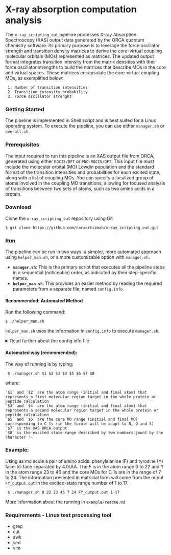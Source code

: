 # X-ray absorption computation analysis

[comment]: <> (```)
[comment]: <> (    Date: 06.07.22)
[comment]: <> (    Author: Carlos Andrés Ortiz-Mahecha)
[comment]: <> (```)
[comment]: <> (****)
[comment]: <> (First version: 20.03.23)
[comment]: <> (comment:)
[comment]: <> (First version to obtain core-virtial MO matrices having by values: transition intensities, force oscillator strenght and transition intensity probabilities)
[comment]: <> (Updated as a package - 15.9.23. Other two upgraded versions already exist and will be updated soon)
[comment]: <> (****)

[comment]: <> (C 1s $`\rightarrow\pi^{\text{*}}`$ resonant transitions)

The `x-ray_scripting_out` pipeline processes X-ray Absorption Spectroscopy (XAS) output data generated by the ORCA quantum chemistry software. Its primary purpose is to leverage the force oscillator strength and transition density matrices to derive the core-virtual coupling molecular orbitals (MOs) represented as matrices.
The updated output format integrates transition intensity from the matrix densities with their force oscillator strengths to build the matrices that describe MOs in the core and virtual spaces. These matrices encapsulate the core-virtual coupling MOs, as exemplified below:

     1. Number of transition intensities
     2. Transition intensity probability
     3. Force oscillator strenght 
     
[comment]: <> (TASK: cite here the paper in the correct equations when get published)

### Getting Started

The pipeline is implemented in Shell script and is best suited for a Linux operating system.
To execute the pipeline, you can use either `manager.sh` or `overall.sh`.

### Prerequisites

The input required to run this pipeline is an XAS output file from ORCA, generated using either `ROCIS/DFT` or `PNO-ROCIS/DFT`. This input file must include the molecular orbital (MO) L&ouml;wdin population and the standard format of the transition intensities and probabilities for each excited state, along with a list of coupling MOs.
You can specify a localized group of atoms involved in the coupling MO transitions, allowing for focused analysis of transitions between two sets of atoms, such as two amino acids in a protein.

### Download

Clone the `x-ray_scripting_out` repository using Git

    $ git clone https://github.com/caraortizmah/x-ray_scripting_out.git

### Run

The pipeline can be run in two ways: a simpler, more automated approach using `helper_man.sh`, or a more customizable option with `manager.sh`.  

- **`manager.sh`**: This is the primary script that executes all the pipeline steps in a sequential (noticeable) order, as indicated by their step-specific names.  
- **`helper_man.sh`**: This provides an easier method by reading the required parameters from a separate file, named `config.info`.  

#### Recommended: Automated Method

Run the following command:

    $ ./helper_man.sh

`helper_man.sh` uses the information in `config.info` to execute `manager.sh`.

<details>
  <summary>Read further about the config.info file</summary> 

The `config.info` file is self-explanatory, formatted as a two-column table (NAME and FLAG). 
The **NAME** column describes the parameter, option, or condition, while the **FLAG** column specifies the values that `manager.sh` will directly apply to the ORCA outputs.  

Please **do not** alter the file format, such as lines, dashes, or naming conventions. Additionally, **do not** modify any NAME or FLAG entries.  

##### Details About the 'FLAG's

The following parameters are **MANDATORY**:
- `Atom_number_range_A`
- `Atom_number_range_B`
- `core_MO_range`
- `exc_state_range`
- `soc_option`
- `orca_output`

The following parameters are **OPTIONAL**:
- `spectra_option`
- `external_MO_file`
- `atm_core`
- `wave_f_type`
- `input_path`
- `output_path`

##### General overview



##### Details About the 'NAMES's

</details>
 

#### Automated way (recommended):


The way of running is by typing:

     $ ./manager.sh $1 $2 $3 $4 $5 $6 $7 $8

where:

    `$1` and `$2` are the atom range (initial and final atom) that represents a first molecular region target in the whole protein or peptide calculation
    `$3` and `$4` are the atom range (initial and final atom) that represents a second molecular region target in the whole protein or peptide calculation
    `$5` and `$6` are the core MO range (initial and final MO) corresponding to C 1s (in the furute will be adapt to N, O and S)
    `$7` is the XAS ORCA output
    `$8` is the excited state range described by two numbers jount by the character '-'

### Example:

Using as molecule a pair of amino acids: phenylalanine (F) and tyrosine (Y) face-to-face separated by 4.0\AA.
The F is in the atom range 0 to 22 and Y in the atom range 23 to 46 and the core MOs for C 1s are in the range of 7 to 24.
The information presented in matricial form will come from the ouput `FY_output.out` in the excited-state range number of 1 to 17.

     $ ./manager.sh 0 22 23 46 7 24 FY_output.out 1-17

More information about the running in `example/readme.md`

### Requirements - Linux text processing tool

* grep
* cut
* awk
* sed
* vim

